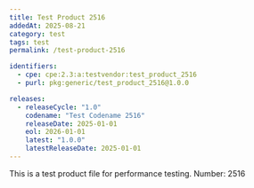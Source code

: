 ```yaml
---
title: Test Product 2516
addedAt: 2025-08-21
category: test
tags: test
permalink: /test-product-2516

identifiers:
  - cpe: cpe:2.3:a:testvendor:test_product_2516
  - purl: pkg:generic/test_product_2516@1.0.0

releases:
  - releaseCycle: "1.0"
    codename: "Test Codename 2516"
    releaseDate: 2025-01-01
    eol: 2026-01-01
    latest: "1.0.0"
    latestReleaseDate: 2025-01-01
---
```


This is a test product file for performance testing. Number: 2516
